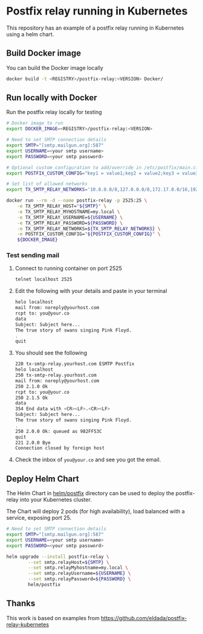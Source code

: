 # Postfix relay running in Kubernetes

This repository has an example of a postfix relay running in Kubernetes using a helm chart.

## Build Docker image

You can build the Docker image locally

```bash
docker build -t <REGISTRY>/postfix-relay:<VERSION> Docker/
```

## Run locally with Docker

Run the postfix relay locally for testing

```bash
# Docker image to run
export DOCKER_IMAGE=<REGISTRY>/postfix-relay:<VERSION>

# Need to set SMTP connection details
export SMTP="[smtp.mailgun.org]:587"
export USERNAME=<your smtp username>
export PASSWORD=<your smtp password>

# Optional custom configuration to add/override in /etc/postfix/main.cf (delimited by a ";")
export POSTFIX_CUSTOM_CONFIG="key1 = value1;key2 = value2;key3 = value3"

# Set list of allowed networks
export TX_SMTP_RELAY_NETWORKS='10.0.0.0/8,127.0.0.0/8,172.17.0.0/16,192.0.0.0/8'

docker run --rm -d --name postfix-relay -p 2525:25 \
    -e TX_SMTP_RELAY_HOST="${SMTP}" \
    -e TX_SMTP_RELAY_MYHOSTNAME=my.local \
    -e TX_SMTP_RELAY_USERNAME=${USERNAME} \
    -e TX_SMTP_RELAY_PASSWORD=${PASSWORD} \
    -e TX_SMTP_RELAY_NETWORKS=${TX_SMTP_RELAY_NETWORKS} \
    -e POSTFIX_CUSTOM_CONFIG="${POSTFIX_CUSTOM_CONFIG}" \
    ${DOCKER_IMAGE}
```

### Test sending mail

1. Connect to running container on port 2525

    ```bash
    telnet localhost 2525
    ```

2. Edit the following with your details and paste in your terminal

    ```bash
    helo localhost
    mail from: noreply@yourhost.com
    rcpt to: you@your.co
    data
    Subject: Subject here...
    The true story of swans singing Pink Floyd.
    .
    quit
    ```

3. You should see the following

    ```bash
    220 tx-smtp-relay.yourhost.com ESMTP Postfix
    helo localhost
    250 tx-smtp-relay.yourhost.com
    mail from: noreply@yourhost.com
    250 2.1.0 Ok
    rcpt to: you@your.co
    250 2.1.5 Ok
    data
    354 End data with <CR><LF>.<CR><LF>
    Subject: Subject here...
    The true story of swans singing Pink Floyd.
    .
    250 2.0.0 Ok: queued as 982FF53C
    quit
    221 2.0.0 Bye
    Connection closed by foreign host
    ```

4. Check the inbox of `you@your.co` and see you got the email.

## Deploy Helm Chart

The Helm Chart in [helm/postfix](helm/postfix) directory can be used to deploy the postfix-relay into your Kubernetes cluster.

The Chart will deploy 2 pods (for high availability), load balanced with a service, exposing port 25.

```bash
# Need to set SMTP connection details
export SMTP="[smtp.mailgun.org]:587"
export USERNAME=<your smtp username>
export PASSWORD=<your smtp password>

helm upgrade --install postfix-relay \
        --set smtp.relayHost=${SMTP} \
        --set smtp.relayMyhostname=my.local \
        --set smtp.relayUsername=${USERNAME} \
        --set smtp.relayPassword=${PASSWORD} \
        helm/postfix
```

## Thanks

This work is based on examples from <https://github.com/eldada/postfix-relay-kubernetes>
